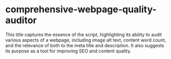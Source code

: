 # comprehensive-webpage-quality-auditor
This title captures the essence of the script, highlighting its ability to audit various aspects of a webpage, including image alt text, content word count, and the relevance of both to the meta title and description. It also suggests its purpose as a tool for improving SEO and content quality.
